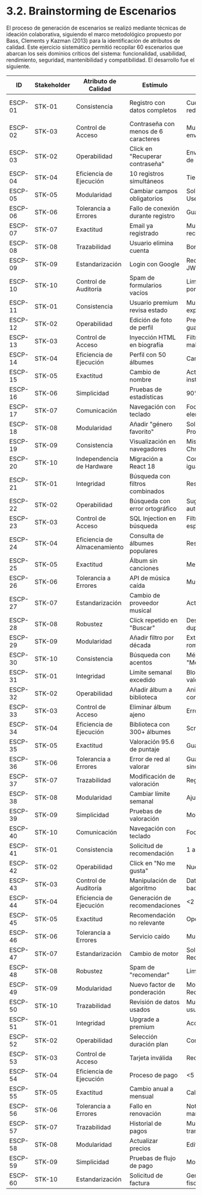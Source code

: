 # 3.2. Brainstorming de Escenarios

El proceso de generación de escenarios se realizó mediante técnicas de ideación colaborativa, siguiendo el marco metodológico propuesto por Bass, Clements y Kazman (2013) para la identificación de atributos de calidad. Este ejercicio sistemático permitió recopilar 60 escenarios que abarcan los seis dominios críticos del sistema: funcionalidad, usabilidad, rendimiento, seguridad, mantenibilidad y compatibilidad. El desarrollo fue el siguiente.

| ID      | Stakeholder | Atributo de Calidad       | Estímulo                              | Respuesta                                      | Comentarios                                  |
|---------|-------------|---------------------------|---------------------------------------|-----------------------------------------------|---------------------------------------------|
| ESCP-01 | STK-01      | Consistencia              | Registro con datos completos          | Cuenta creada y redirección a dashboard      | Validar unicidad de nickname                |
| ESCP-02 | STK-03      | Control de Acceso         | Contraseña con menos de 6 caracteres  | Muestra error antes de enviar formulario     | Validación en frontend                      |
| ESCP-03 | STK-02      | Operabilidad              | Click en "Recuperar contraseña"       | Envía email con enlace de 1 hora             | Configurar SMTP universitario               |
| ESCP-04 | STK-04      | Eficiencia de Ejecución   | 10 registros simultáneos              | Tiempo <2 segundos                           | Transacciones en BD                         |
| ESCP-05 | STK-05      | Modularidad               | Cambiar campos obligatorios           | Solo modificar modelo User.js                | Centralizar reglas                         |
| ESCP-06 | STK-06      | Tolerancia a Errores      | Fallo de conexión durante registro    | Guarda datos localmente                      | LocalStorage                               |
| ESCP-07 | STK-07      | Exactitud                 | Email ya registrado                   | Muestra error sin recargar                   | Validación AJAX                            |
| ESCP-08 | STK-08      | Trazabilidad              | Usuario elimina cuenta                | Borrado total en 24h                         | Log con timestamp                          |
| ESCP-09 | STK-09      | Estandarización           | Login con Google                      | Redirección a OAuth + JWT                    | Passport.js                                |
| ESCP-10 | STK-10      | Control de Auditoría      | Spam de formularios vacíos            | Limita 5 intentos/minuto por IP              | Rate limiting                              |
| ESCP-11 | STK-01      | Consistencia              | Usuario premium revisa estado         | Muestra fecha de expiración                  | Tooltips Bootstrap                         |
| ESCP-12 | STK-02      | Operabilidad              | Edición de foto de perfil             | Preview antes de guardar                     | Permitir recorte                          |
| ESCP-13 | STK-03      | Control de Acceso         | Inyección HTML en biografía           | Filtra etiquetas maliciosas                  | DOMPurify                                  |
| ESCP-14 | STK-04      | Eficiencia de Ejecución   | Perfil con 50 álbumes                 | Carga <1.5 segundos                          | Paginación                                 |
| ESCP-15 | STK-05      | Exactitud                 | Cambio de nombre                      | Actualización instantánea                    | React Context                              |
| ESCP-16 | STK-06      | Simplicidad               | Pruebas de estadísticas               | 90% cobertura con Jest                       | Mockear datos                             |
| ESCP-17 | STK-07      | Comunicación              | Navegación con teclado                | Focus visible en elementos                   | Atributos tabindex                         |
| ESCP-18 | STK-08      | Modularidad               | Añadir "género favorito"              | Solo modificar ProfileInfo                   | Props dinámicas                           |
| ESCP-19 | STK-09      | Consistencia              | Visualización en navegadores          | Mismo diseño en Chrome/Firefox               | BrowserStack                              |
| ESCP-20 | STK-10      | Independencia de Hardware | Migración a React 18                  | Componentes funcionan igual                  | Evitar APIs obsoletas                      |
| ESCP-21 | STK-01      | Integridad                | Búsqueda con filtros combinados       | Resultados precisos                          | Validar parámetros backend                |
| ESCP-22 | STK-02      | Operabilidad              | Búsqueda con error ortográfico        | Sugiere corrección automática                | Levenshtein                               |
| ESCP-23 | STK-03      | Control de Acceso         | SQL Injection en búsqueda             | Filtra caracteres especiales                 | Prepared statements                       |
| ESCP-24 | STK-04      | Eficiencia de Almacenamiento | Consulta de álbumes populares     | Respuesta <1 segundo                         | Cachear resultados                        |
| ESCP-25 | STK-05      | Exactitud                 | Álbum sin canciones                   | Mensaje descriptivo                          | Validar relación en BD                     |
| ESCP-26 | STK-06      | Tolerancia a Errores      | API de música caída                   | Muestra cache reciente                       | Cache local 1h                            |
| ESCP-27 | STK-07      | Estandarización           | Cambio de proveedor musical           | Actualizar solo MusicAPI                     | Patrón Adapter                            |
| ESCP-28 | STK-08      | Robustez                  | Click repetido en "Buscar"            | Descarta peticiones duplicadas               | Debounce 300ms                            |
| ESCP-29 | STK-09      | Modularidad               | Añadir filtro por década              | Extender schema sin romper BD                | Migraciones                               |
| ESCP-30 | STK-10      | Consistencia              | Búsqueda con acentos                  | México encuentra "Mexico"                    | Normalizar strings                        |
| ESCP-31 | STK-01      | Integridad                | Límite semanal excedido               | Bloques nuevas valoraciones                  | Contador resetable                        |
| ESCP-32 | STK-02      | Operabilidad              | Añadir álbum a biblioteca             | Animación de confirmación                    | Feedback visual                           |
| ESCP-33 | STK-03      | Control de Acceso         | Eliminar álbum ajeno                  | Error 403                                    | Validar ownership                         |
| ESCP-34 | STK-04      | Eficiencia de Ejecución   | Biblioteca con 300+ álbumes           | Scroll fluido                                | react-window                              |
| ESCP-35 | STK-05      | Exactitud                 | Valoración 95.6 de puntaje            | Guarda decimales                             | FLOAT en BD                               |
| ESCP-36 | STK-06      | Tolerancia a Errores      | Error de red al valorar               | Guarda localmente y sincroniza               | Cola offline                              |
| ESCP-37 | STK-07      | Trazabilidad              | Modificación de valoración            | Registra fecha/usuario                       | Tabla de historial                        |
| ESCP-38 | STK-08      | Modularidad               | Cambiar límite semanal                | Ajustar en config.json                       | Config centralizada                       |
| ESCP-39 | STK-09      | Simplicidad               | Pruebas de valoración                 | Mockear API estática                         | MSW para mocks                            |
| ESCP-40 | STK-10      | Comunicación              | Navegación con teclado                | Focus en estrellas                           | ARIA labels                               |
| ESCP-41 | STK-01      | Consistencia              | Solicitud de recomendación            | 1 artista + 3 álbumes                        | Basado en historial                       |
| ESCP-42 | STK-02      | Operabilidad              | Click en "No me gusta"                | Nuevas sugerencias                           | Feedback inmediato                        |
| ESCP-43 | STK-03      | Control de Auditoría      | Manipulación de algoritmo             | Datos limpios del backend                    | Validar en servidor                       |
| ESCP-44 | STK-04      | Eficiencia de Ejecución   | Generación de recomendaciones         | <2 segundos                                  | Precalcular datos                         |
| ESCP-45 | STK-05      | Exactitud                 | Recomendación no relevante            | Opción "Reportar"                            | Mejorar modelo                            |
| ESCP-46 | STK-06      | Tolerancia a Errores      | Servicio caído                        | Muestra top global                           | Fallback precargado                       |
| ESCP-47 | STK-07      | Estandarización           | Cambio de motor                       | Solo actualizar RecommendationService        | Modular                                   |
| ESCP-48 | STK-08      | Robustez                  | Spam de "recomendar"                  | Limita 3/minuto                              | Rate limiting                             |
| ESCP-49 | STK-09      | Modularidad               | Nuevo factor de ponderación           | Modificar solo RecommendationEngine          | Bajo acoplamiento                         |
| ESCP-50 | STK-10      | Trazabilidad              | Revisión de datos usados              | Muestra solo datos del usuario               | Cumplir GDPR                              |
| ESCP-51 | STK-01      | Integridad                | Upgrade a premium                     | Acceso inmediato                             | Webhook de confirmación                   |
| ESCP-52 | STK-02      | Operabilidad              | Selección duración plan               | Comparación de precios                       | Tooltip con ahorro                        |
| ESCP-53 | STK-03      | Control de Acceso         | Tarjeta inválida                      | Rechaza transacción                          | Stripe.js                                 |
| ESCP-54 | STK-04      | Eficiencia de Ejecución   | Proceso de pago                       | <5 segundos                                  | Optimizar llamadas API                    |
| ESCP-55 | STK-05      | Exactitud                 | Cambio anual a mensual                | Calcula prorrateo                            | Diferencias de costo                      |
| ESCP-56 | STK-06      | Tolerancia a Errores      | Fallo en renovación                   | Notifica para pago manual                    | Reintentos                                |
| ESCP-57 | STK-07      | Trazabilidad              | Historial de pagos                    | Muestra todas las transacciones              | Exportar a CSV                            |
| ESCP-58 | STK-08      | Modularidad               | Actualizar precios                    | Editar plan-pricing.json                     | Config central                            |
| ESCP-59 | STK-09      | Simplicidad               | Pruebas de flujo de pago              | Mockear API de Stripe                        | Modo test                                 |
| ESCP-60 | STK-10      | Estandarización           | Solicitud de factura                  | Genera PDF con datos fiscales                | Normativa local                           |